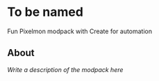 # To be named

Fun Pixelmon modpack with Create for automation

## About

*Write a description of the modpack here*